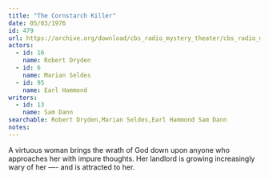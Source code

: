 ```yaml
---
title: "The Cornstarch Killer"
date: 05/03/1976
id: 479
url: https://archive.org/download/cbs_radio_mystery_theater/cbs_radio_mystery_theater-0451-0500.zip/cbs_radio_mystery_theater-0451-0500%2Fcbsrmt_0479_the_cornstarch_killer.mp3
actors:  
  - id: 16
    name: Robert Dryden  
  - id: 6
    name: Marian Seldes  
  - id: 95
    name: Earl Hammond
writers:  
  - id: 13
    name: Sam Dann
searchable: Robert Dryden,Marian Seldes,Earl Hammond Sam Dann
notes:  
---
```

A virtuous woman brings the wrath of God down upon anyone who approaches her with impure thoughts. Her landlord is growing increasingly wary of her —- and is attracted to her.